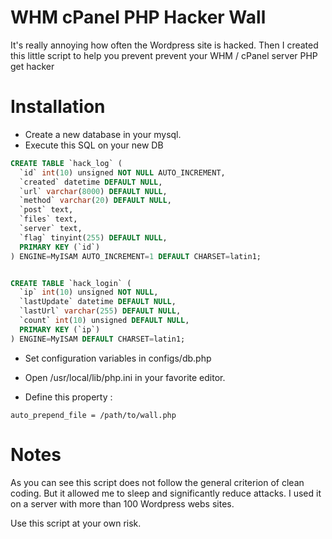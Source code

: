 # WHM cPanel PHP Hacker Wall 
It's really annoying how often the Wordpress site is hacked. Then I created this little script to help you prevent prevent your WHM / cPanel server PHP get hacker

# Installation

* Create a new database in your mysql.
* Execute this SQL on your new DB
```SQL
CREATE TABLE `hack_log` (
  `id` int(10) unsigned NOT NULL AUTO_INCREMENT,
  `created` datetime DEFAULT NULL,
  `url` varchar(8000) DEFAULT NULL,
  `method` varchar(20) DEFAULT NULL,
  `post` text,
  `files` text,
  `server` text,
  `flag` tinyint(255) DEFAULT NULL,
  PRIMARY KEY (`id`)
) ENGINE=MyISAM AUTO_INCREMENT=1 DEFAULT CHARSET=latin1;


CREATE TABLE `hack_login` (
  `ip` int(10) unsigned NOT NULL,
  `lastUpdate` datetime DEFAULT NULL,
  `lastUrl` varchar(255) DEFAULT NULL,
  `count` int(10) unsigned DEFAULT NULL,
  PRIMARY KEY (`ip`)
) ENGINE=MyISAM DEFAULT CHARSET=latin1;
```

* Set configuration variables in configs/db.php

* Open /usr/local/lib/php.ini in your favorite editor.
* Define this property : 
```
auto_prepend_file = /path/to/wall.php
```

# Notes
As you can see this script does not follow the general criterion of clean coding. But it allowed me to sleep and significantly reduce attacks. I used it on a server with more than 100 Wordpress webs sites.

Use this script at your own risk. 